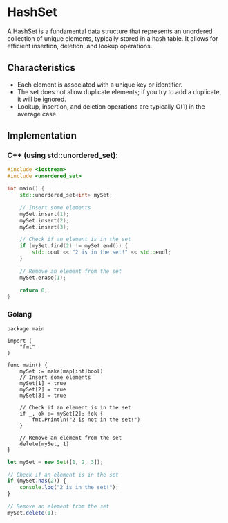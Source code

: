 # HashSet

A HashSet is a fundamental data structure that represents an unordered collection of unique elements, typically stored in a hash table. It allows for efficient insertion, deletion, and lookup operations.

## Characteristics
- Each element is associated with a unique key or identifier.
- The set does not allow duplicate elements; if you try to add a duplicate, it will be ignored.
- Lookup, insertion, and deletion operations are typically O(1) in the average case.

## Implementation
### C++ (using std::unordered_set):
```c++
#include <iostream>
#include <unordered_set>

int main() {
    std::unordered_set<int> mySet;

    // Insert some elements
    mySet.insert(1);
    mySet.insert(2);
    mySet.insert(3);

    // Check if an element is in the set
    if (mySet.find(2) != mySet.end()) {
        std::cout << "2 is in the set!" << std::endl;
    }

    // Remove an element from the set
    mySet.erase(1);

    return 0;
}
```
### Golang
```golang
package main

import (
    "fmt"
)

func main() {
    mySet := make(map[int]bool)
    // Insert some elements
    mySet[1] = true
    mySet[2] = true
    mySet[3] = true

    // Check if an element is in the set
    if _, ok := mySet[2]; !ok {
        fmt.Println("2 is not in the set!")
    }

    // Remove an element from the set
    delete(mySet, 1)
}
```

```javascript using a Set object
let mySet = new Set([1, 2, 3]);

// Check if an element is in the set
if (mySet.has(2)) {
    console.log("2 is in the set!");
}

// Remove an element from the set
mySet.delete(1);
```